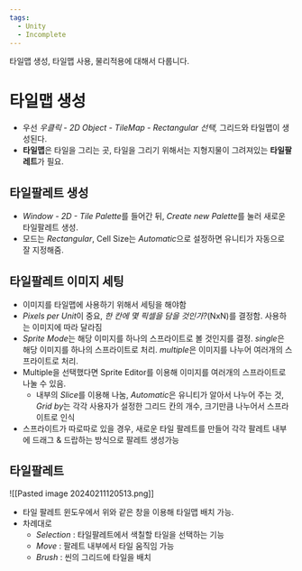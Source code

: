```yaml
---
tags:
  - Unity
  - Incomplete
---
```

타일맵 생성, 타일맵 사용, 물리적용에 대해서 다룹니다.

# 타일맵 생성

- 우선 *우클릭 - 2D Object - TileMap - Rectangular 선택,* 그리드와 타일맵이 생성된다.
- **타일맵**은 타일을 그리는 곳, 타일을 그리기 위해서는 지형지물이 그려져있는 **타일팔레트**가 필요.

## 타일팔레트 생성

- *Window - 2D - Tile Palette*를 들어간 뒤, *Create new Palette*를 눌러 새로운 타일팔레트 생성.
- 모드는 *Rectangular*, Cell Size는 *Automatic*으로 설정하면 유니티가 자동으로 잘 지정해줌.

## 타일팔레트 이미지 세팅

- 이미지를 타일맵에 사용하기 위해서 세팅을 해야함
- *Pixels per Unit*이 중요, *한 칸에 몇 픽셀을 담을 것인가?*(NxN)를 결정함. 사용하는 이미지에 따라 달라짐
- *Sprite Mode*는 해당 이미지를 하나의 스프라이트로 볼 것인지를 결정. *single*은 해당 이미지를 하나의 스프라이트로 처리. *multiple*은 이미지를 나누어 여러개의 스프라이트로 처리.
- Multiple을 선택했다면 Sprite Editor를 이용해 이미지를 여러개의 스프라이트로 나눌 수 있음.
	- 내부의 *Slice*를 이용해 나눔, *Automatic*은 유니티가 알아서 나누어 주는 것, *Grid by*는 각각 사용자가 설정한 그리드 칸의 개수, 크기만큼 나누어서 스프라이트로 인식
- 스프라이트가 따로따로 있을 경우, 새로운 타일 팔레트를 만들어 각각 팔레트 내부에 드래그 & 드랍하는 방식으로 팔레트 생성가능

## 타일팔레트

![[Pasted image 20240211120513.png]]

- 타일 팔레트 윈도우에서 위와 같은 창을 이용해 타일맵 배치 가능.
- 차례대로 
	- *Selection* : 타일팔레트에서 색칠할 타일을 선택하는 기능
	- *Move* : 팔레트 내부에서 타일 움직임 가능
	- *Brush* : 씬의 그리드에 타일을 배치